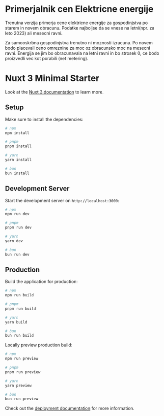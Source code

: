 # Primerjalnik cen Elektricne energije

Trenutna verzija primerja cene elektricne energije za gospodinjstva po starem in novem obracunu. Podatke najboljse da se vnese na letni(npr. za leto 2023) ali mesecni ravni.

Za samooskrbna gospodinjstva trenutno ni moznosti izracuna. Po novem bodo placevali ceno omreznine za moc oz obracunsko moc na mesecni ravni. Energija se jim bo obracunavala
na letni ravni in bo strosek 0, ce bodo proizvedli vec kot porabili (net metering).

# Nuxt 3 Minimal Starter

Look at the [Nuxt 3 documentation](https://nuxt.com/docs/getting-started/introduction) to learn more.

## Setup

Make sure to install the dependencies:

```bash
# npm
npm install

# pnpm
pnpm install

# yarn
yarn install

# bun
bun install
```

## Development Server

Start the development server on `http://localhost:3000`:

```bash
# npm
npm run dev

# pnpm
pnpm run dev

# yarn
yarn dev

# bun
bun run dev
```

## Production

Build the application for production:

```bash
# npm
npm run build

# pnpm
pnpm run build

# yarn
yarn build

# bun
bun run build
```

Locally preview production build:

```bash
# npm
npm run preview

# pnpm
pnpm run preview

# yarn
yarn preview

# bun
bun run preview
```

Check out the [deployment documentation](https://nuxt.com/docs/getting-started/deployment) for more information.

